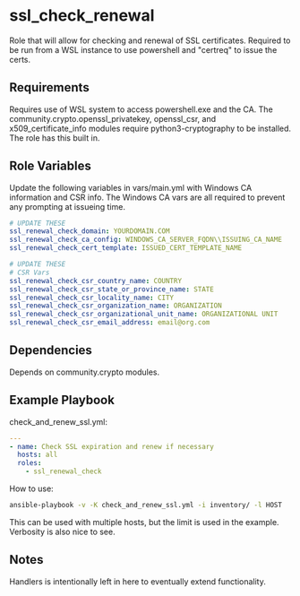 ssl_check_renewal
=========

Role that will allow for checking and renewal of SSL certificates. Required to
be run from a WSL instance to use powershell and "certreq" to issue the certs. 

Requirements
------------

Requires use of WSL system to access powershell.exe and the CA. The
community.crypto.openssl_privatekey, openssl_csr, and x509_certificate_info
modules require python3-cryptography to be installed. The role has this built in.

Role Variables
--------------

Update the following variables in vars/main.yml with Windows CA information and
CSR info. The Windows CA vars are all required to prevent any prompting at
issueing time.

```yaml
# UPDATE THESE
ssl_renewal_check_domain: YOURDOMAIN.COM
ssl_renewal_check_ca_config: WINDOWS_CA_SERVER_FQDN\\ISSUING_CA_NAME
ssl_renewal_check_cert_template: ISSUED_CERT_TEMPLATE_NAME

# UPDATE THESE
# CSR Vars
ssl_renewal_check_csr_country_name: COUNTRY
ssl_renewal_check_csr_state_or_province_name: STATE
ssl_renewal_check_csr_locality_name: CITY
ssl_renewal_check_csr_organization_name: ORGANIZATION
ssl_renewal_check_csr_organizational_unit_name: ORGANIZATIONAL UNIT
ssl_renewal_check_csr_email_address: email@org.com
```

Dependencies
------------

Depends on community.crypto modules.

Example Playbook
----------------

check_and_renew_ssl.yml:
```yaml
---
- name: Check SSL expiration and renew if necessary
  hosts: all
  roles:
    - ssl_renewal_check
```

How to use:

```bash
ansible-playbook -v -K check_and_renew_ssl.yml -i inventory/ -l HOST
```

This can be used with multiple hosts, but the limit is used in the example.
Verbosity is also nice to see.

Notes
----------------

Handlers is intentionally left in here to eventually extend functionality.
